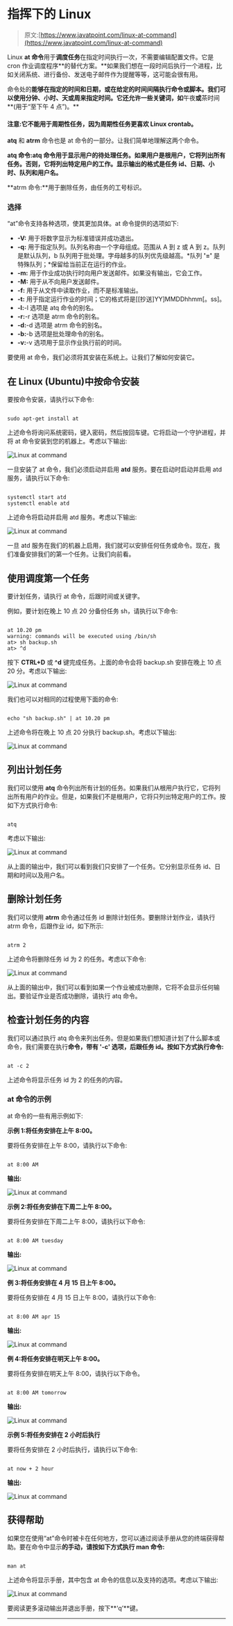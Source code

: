 # 指挥下的 Linux

> 原文:[https://www.javatpoint.com/linux-at-command](https://www.javatpoint.com/linux-at-command)

Linux **at 命令**用于**调度任务**在指定时间执行一次，不需要编辑配置文件。它是 cron 作业调度程序**的替代方案。**如果我们想在一段时间后执行一个进程，比如关闭系统、进行备份、发送电子邮件作为提醒等等，这可能会很有用。

命令处的**能够在指定的时间和日期，或在给定的时间间隔执行命令或脚本。我们可以使用分钟、小时、天或周来指定时间。它还允许一些关键词，如**午夜**或**茶时间**(用于“至下午 4 点”)。**

#### 注意:它不能用于周期性任务，因为周期性任务更喜欢 Linux crontab。

**atq** 和 **atrm** 命令也是 at 命令的一部分。让我们简单地理解这两个命令。

**atq 命令:**atq 命令用于显示用户的待处理任务。如果用户是根用户，它将列出所有任务。否则，它将列出特定用户的工作。显示输出的格式是**任务 id、日期、小时、队列和用户名。**

**atrm 命令:**用于删除任务，由任务的工号标识。

### 选择

“at”命令支持各种选项，使其更加具体。at 命令提供的选项如下:

*   **-V:** 用于将数字显示为标准错误并成功退出。
*   **-q:** 用于指定队列。队列名称由一个字母组成。范围从 A 到 z 或 A 到 z。队列是默认队列，b 队列用于批处理。字母越多的队列优先级越高。*队列 **'='** 是特殊队列；*保留给当前正在运行的作业。
*   **-m:** 用于作业成功执行时向用户发送邮件。如果没有输出，它会工作。
*   **-M:** 用于从不向用户发送邮件。
*   **-f:** 用于从文件中读取作业，而不是标准输出。
*   **-t:** 用于指定运行作业的时间；它的格式将是[[抄送]YY]MMDDhhmm[。ss]。
*   **-l:**-l 选项是 atq 命令的别名。
*   **-r:**-r 选项是 atrm 命令的别名。
*   **-d:**-d 选项是 atrm 命令的别名。
*   **-b:**-b 选项是批处理命令的别名。
*   **-v:**-v 选项用于显示作业执行前的时间。

要使用 at 命令，我们必须将其安装在系统上。让我们了解如何安装它。

## 在 Linux (Ubuntu)中按命令安装

要按命令安装，请执行以下命令:

```

sudo apt-get install at

```

上述命令将询问系统密码，键入密码，然后按回车键。它将启动一个守护进程，并将 at 命令安装到您的机器上。考虑以下输出:

![Linux at command](../Images/a4602f5ffdb46e307c1003bbdbbc7353.png)

一旦安装了 at 命令，我们必须启动并启用 **atd** 服务。要在启动时启动并启用 atd 服务，请执行以下命令:

```

systemctl start atd
systemctl enable atd

```

上述命令将启动并启用 atd 服务。考虑以下输出:

![Linux at command](../Images/9abbd088673ec882db8a14d6dd040c8e.png)

一旦 atd 服务在我们的机器上启用，我们就可以安排任何任务或命令。现在，我们准备安排我们的第一个任务。让我们向前看。

## 使用调度第一个任务

要计划任务，请执行 at 命令，后跟时间或关键字。

例如，要计划在晚上 10 点 20 分备份任务 sh，请执行以下命令:

```

at 10.20 pm
warning: commands will be executed using /bin/sh
at> sh backup.sh
at> ^d

```

按下 **CTRL+D** 或 **^d** 键完成任务。上面的命令会将 backup.sh 安排在晚上 10 点 20 分。考虑以下输出:

![Linux at command](../Images/312db5ca986d8d2d07d4a3e4077966bf.png)

我们也可以对相同的过程使用下面的命令:

```

echo "sh backup.sh" | at 10.20 pm

```

上述命令将在晚上 10 点 20 分执行 backup.sh。考虑以下输出:

![Linux at command](../Images/53f675c1c8af0779ede57dc2d42ab130.png)

## 列出计划任务

我们可以使用 **atq** 命令列出所有计划的任务。如果我们从根用户执行它，它将列出所有用户的作业。但是，如果我们不是根用户，它将只列出特定用户的工作。按如下方式执行命令:

```

atq

```

考虑以下输出:

![Linux at command](../Images/15e272a169f126679dd1ab50f9d6875a.png)

从上面的输出中，我们可以看到我们只安排了一个任务。它分别显示任务 id、日期和时间以及用户名。

## 删除计划任务

我们可以使用 **atrm** 命令通过任务 id 删除计划任务。要删除计划作业，请执行 atrm 命令，后跟作业 id，如下所示:

```

atrm 2

```

上述命令将删除任务 id 为 2 的任务。考虑以下命令:

![Linux at command](../Images/3f7b341efb9e941eb88c337f6f17779e.png)

从上面的输出中，我们可以看到如果一个作业被成功删除，它将不会显示任何输出。要验证作业是否成功删除，请执行 atq 命令。

## 检查计划任务的内容

我们可以通过执行 atq 命令来列出任务。但是如果我们想知道计划了什么脚本或命令，我们需要在执行**命令，带有 **'-c'** 选项，后跟任务 id。按如下方式执行命令:**

```

at -c 2

```

上述命令将显示任务 id 为 2 的任务的内容。

### at 命令的示例

at 命令的一些有用示例如下:

**示例 1:将任务安排在上午 8:00。**

要将任务安排在上午 8:00，请执行以下命令:

```

at 8:00 AM

```

**输出:**

![Linux at command](../Images/76c0d5d4528a80e335d8eb974a5964d2.png)

**示例 2:将任务安排在下周二上午 8:00。**

要将任务安排在下周二上午 8:00，请执行以下命令:

```

at 8:00 AM tuesday

```

**输出:**

![Linux at command](../Images/73f9cda491387d0310089cfa03142039.png)

**例 3:将任务安排在 4 月 15 日上午 8:00。**

要将任务安排在 4 月 15 日上午 8:00，请执行以下命令:

```

at 8:00 AM apr 15

```

**输出:**

![Linux at command](../Images/7296fcebbd893fc6c5e2c807fa40b314.png)

**例 4:将任务安排在明天上午 8:00。**

要将任务安排在明天上午 8:00，请执行以下命令。

```

at 8:00 AM tomorrow

```

**输出:**

![Linux at command](../Images/3f8137851daadff3303b0855b725c829.png)

**示例 5:将任务安排在 2 小时后执行**

要将任务安排在 2 小时后执行，请执行以下命令:

```

at now + 2 hour

```

**输出:**

![Linux at command](../Images/c5e8d1723a965313c8a8748a14f2ff15.png)

## 获得帮助

如果您在使用“at”命令时被卡在任何地方，您可以通过阅读手册从您的终端获得帮助。要在命令中显示**的手动，请按如下方式执行 man 命令:**

```

man at

```

上述命令将显示手册，其中包含 at 命令的信息以及支持的选项。考虑以下输出:

![Linux at command](../Images/eb811a6ba215fac6af442e9f7c8b34a6.png)

要阅读更多滚动输出并退出手册，按下**‘q’**键。

* * *